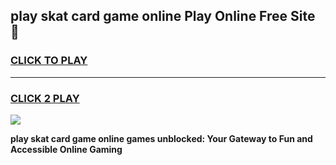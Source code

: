 
## play skat card game online Play Online Free Site 👋
<h3>
<a href="https://download.freeplayer.one?title=play_skat_card_game_online&ref=21F">CLICK TO PLAY</a></h3>
<hr>

<h3>
<a href="https://download.freeplayer.one?title=play_skat_card_game_online&ref=21F">CLICK 2 PLAY</a>
  
</h3>

<a href="https://download.freeplayer.one?title=play_skat_card_game_online&ref=21F"><img src="https://cdnb.artstation.com/p/assets/images/images/032/539/853/original/anto-thomas-button-gif.gif"></a>


**play skat card game online games unblocked: Your Gateway to Fun and Accessible Online Gaming**
